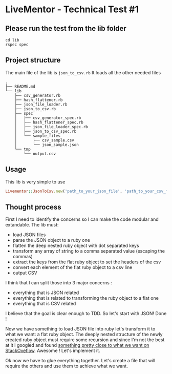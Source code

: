 # LiveMentor - Technical Test #1

## Please run the test from the lib folder

```
cd lib
rspec spec
```

## Project structure
The main file of the lib is `json_to_csv.rb`
It loads all the other needed files
```
.
├── README.md
└── lib
    ├── csv_generator.rb
    ├── hash_flattener.rb
    ├── json_file_loader.rb
    ├── json_to_csv.rb
    ├── spec
    │   ├── csv_generator_spec.rb
    │   ├── hash_flattener_spec.rb
    │   ├── json_file_loader_spec.rb
    │   ├── json_to_csv_spec.rb
    │   └── sample_files
    │       ├── csv_sample.csv
    │       └── json_sample.json
    └── tmp
        └── output.csv
```
## Usage

This lib is very simple to use
```ruby
Livementor::JsonToCsv.new('path_to_your_json_file', 'path_to_your_csv_file').convert
```

## Thought process

First I need to identify the concerns so I can make the code modular and extandable.
The lib must:

- load JSON files
- parse the JSON object to a ruby one
- flatten the deep nested ruby object with dot separated keys
- transform any array of string to a comma separated value (escaping the commas)
- extract the keys from the flat ruby object to set the headers of the csv
- convert each element of the flat ruby object to a csv line
- output CSV

I think that I can split those into 3 major concerns :
- everything that is JSON related
- everything that is related to transforming the ruby object to a flat one
- everything that is CSV related

I believe that the goal is clear enough to TDD.
So let's start with JSON!
Done !

Now we have something to load JSON file into ruby let's transform it to what we want: a flat ruby object.
The deeply nested structure of the newly created ruby object must require some recursion and since I'm not the best at it I googled and found [something pretty close to what we want on StackOveflow](https://stackoverflow.com/questions/23521230/flattening-nested-hash-to-a-single-hash-with-ruby-rails).
Awesome ! Let's implement it.

Ok now we have to glue everything together.
Let's create a file that will require the others and use them to achieve what we want.